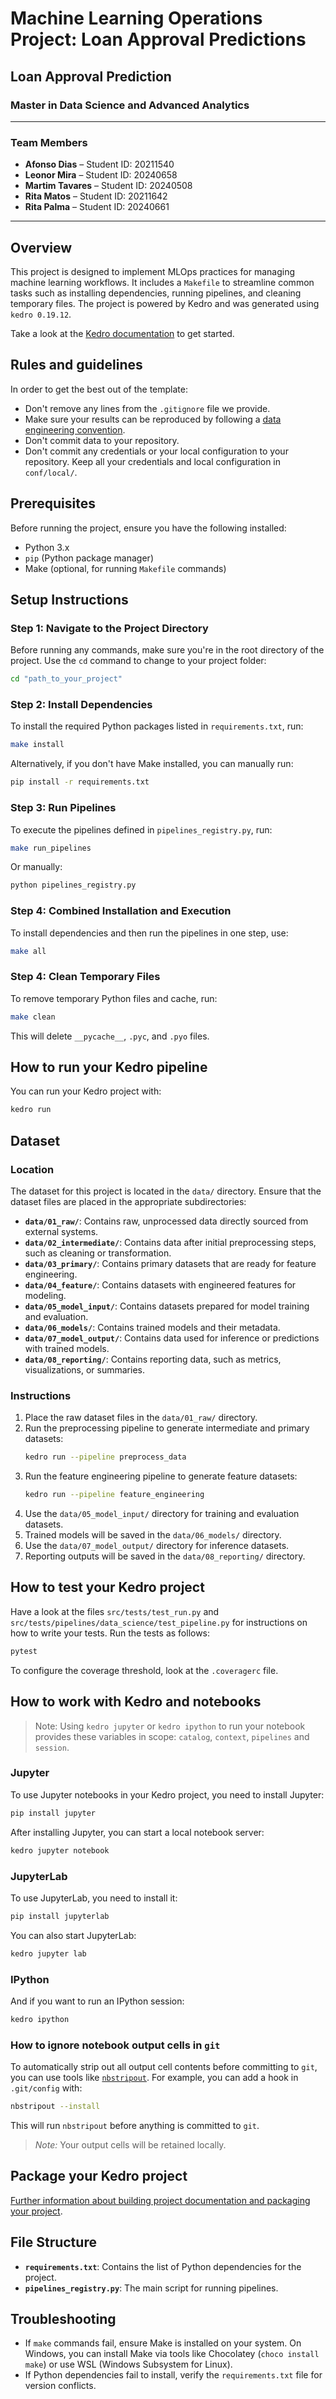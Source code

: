 # Machine Learning Operations Project: Loan Approval Predictions  
## Loan Approval Prediction
### Master in Data Science and Advanced Analytics
---

### Team Members

- **Afonso Dias** – Student ID: 20211540
- **Leonor Mira** – Student ID: 20240658  
- **Martim Tavares** – Student ID: 20240508  
- **Rita Matos** – Student ID: 20211642
- **Rita Palma** – Student ID: 20240661


---
## Overview

This project is designed to implement MLOps practices for managing machine learning workflows. It includes a `Makefile` to streamline common tasks such as installing dependencies, running pipelines, and cleaning temporary files. The project is powered by Kedro and was generated using `kedro 0.19.12`.

Take a look at the [Kedro documentation](https://docs.kedro.org) to get started.

## Rules and guidelines

In order to get the best out of the template:
- Don't remove any lines from the `.gitignore` file we provide.
- Make sure your results can be reproduced by following a [data engineering convention](https://docs.kedro.org/en/stable/faq/faq.html#what-is-data-engineering-convention).
- Don't commit data to your repository.
- Don't commit any credentials or your local configuration to your repository. Keep all your credentials and local configuration in `conf/local/`.

## Prerequisites
Before running the project, ensure you have the following installed:
- Python 3.x
- `pip` (Python package manager)
- Make (optional, for running `Makefile` commands)

## Setup Instructions

### Step 1: Navigate to the Project Directory

Before running any commands, make sure you're in the root directory of the project. Use the `cd` command to change to your project folder:

```bash
cd "path_to_your_project"
```
### Step 2: Install Dependencies
To install the required Python packages listed in `requirements.txt`, run:
```bash
make install
```
Alternatively, if you don't have Make installed, you can manually run:
```bash
pip install -r requirements.txt
```

### Step 3: Run Pipelines
To execute the pipelines defined in `pipelines_registry.py`, run:
```bash
make run_pipelines
```
Or manually:
```bash
python pipelines_registry.py
```

### Step 4: Combined Installation and Execution
To install dependencies and then run the pipelines in one step, use:
```bash
make all
```

### Step 4: Clean Temporary Files
To remove temporary Python files and cache, run:
```bash
make clean
```
This will delete `__pycache__`, `.pyc`, and `.pyo` files.

## How to run your Kedro pipeline

You can run your Kedro project with:
```bash
kedro run
```
## Dataset
### Location
The dataset for this project is located in the `data/` directory. Ensure that the dataset files are placed in the appropriate subdirectories:
- **`data/01_raw/`**: Contains raw, unprocessed data directly sourced from external systems.
- **`data/02_intermediate/`**: Contains data after initial preprocessing steps, such as cleaning or transformation.
- **`data/03_primary/`**: Contains primary datasets that are ready for feature engineering.
- **`data/04_feature/`**: Contains datasets with engineered features for modeling.
- **`data/05_model_input/`**: Contains datasets prepared for model training and evaluation.
- **`data/06_models/`**: Contains trained models and their metadata.
- **`data/07_model_output/`**: Contains data used for inference or predictions with trained models.
- **`data/08_reporting/`**: Contains reporting data, such as metrics, visualizations, or summaries.

### Instructions
1. Place the raw dataset files in the `data/01_raw/` directory.
2. Run the preprocessing pipeline to generate intermediate and primary datasets:
   ```bash
   kedro run --pipeline preprocess_data
   ```
3. Run the feature engineering pipeline to generate feature datasets:
   ```bash
   kedro run --pipeline feature_engineering
   ```
4. Use the `data/05_model_input/` directory for training and evaluation datasets.
5. Trained models will be saved in the `data/06_models/` directory.
6. Use the `data/07_model_output/` directory for inference datasets.
7. Reporting outputs will be saved in the `data/08_reporting/` directory.


## How to test your Kedro project

Have a look at the files `src/tests/test_run.py` and `src/tests/pipelines/data_science/test_pipeline.py` for instructions on how to write your tests. Run the tests as follows:
```bash
pytest
```

To configure the coverage threshold, look at the `.coveragerc` file.

## How to work with Kedro and notebooks

> Note: Using `kedro jupyter` or `kedro ipython` to run your notebook provides these variables in scope: `catalog`, `context`, `pipelines` and `session`.

### Jupyter
To use Jupyter notebooks in your Kedro project, you need to install Jupyter:
```bash
pip install jupyter
```

After installing Jupyter, you can start a local notebook server:
```bash
kedro jupyter notebook
```

### JupyterLab
To use JupyterLab, you need to install it:
```bash
pip install jupyterlab
```

You can also start JupyterLab:
```bash
kedro jupyter lab
```

### IPython
And if you want to run an IPython session:
```bash
kedro ipython
```

### How to ignore notebook output cells in `git`
To automatically strip out all output cell contents before committing to `git`, you can use tools like [`nbstripout`](https://github.com/kynan/nbstripout). For example, you can add a hook in `.git/config` with:
```bash
nbstripout --install
```
This will run `nbstripout` before anything is committed to `git`.

> *Note:* Your output cells will be retained locally.

## Package your Kedro project

[Further information about building project documentation and packaging your project](https://docs.kedro.org/en/stable/tutorial/package_a_project.html).

## File Structure
- **`requirements.txt`**: Contains the list of Python dependencies for the project.
- **`pipelines_registry.py`**: The main script for running pipelines.

## Troubleshooting
- If `make` commands fail, ensure Make is installed on your system. On Windows, you can install Make via tools like Chocolatey (`choco install make`) or use WSL (Windows Subsystem for Linux).
- If Python dependencies fail to install, verify the `requirements.txt` file for version conflicts.

